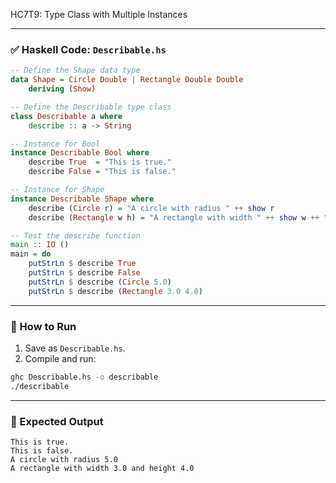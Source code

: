 HC7T9: Type Class with Multiple Instances

---

### ✅ Haskell Code: `Describable.hs`

```haskell
-- Define the Shape data type
data Shape = Circle Double | Rectangle Double Double
    deriving (Show)

-- Define the Describable type class
class Describable a where
    describe :: a -> String

-- Instance for Bool
instance Describable Bool where
    describe True  = "This is true."
    describe False = "This is false."

-- Instance for Shape
instance Describable Shape where
    describe (Circle r) = "A circle with radius " ++ show r
    describe (Rectangle w h) = "A rectangle with width " ++ show w ++ " and height " ++ show h

-- Test the describe function
main :: IO ()
main = do
    putStrLn $ describe True
    putStrLn $ describe False
    putStrLn $ describe (Circle 5.0)
    putStrLn $ describe (Rectangle 3.0 4.0)
```

---

### 🏃 How to Run

1. Save as `Describable.hs`.
2. Compile and run:

```bash
ghc Describable.hs -o describable
./describable
```

---

### 🧾 Expected Output

```
This is true.
This is false.
A circle with radius 5.0
A rectangle with width 3.0 and height 4.0
```
